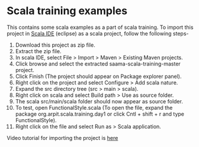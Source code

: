 # Scala training examples

This contains some scala examples as a part of scala training.
To import this project in  <a href="http://scala-ide.org/">Scala IDE</a> (eclipse) as a scala project, follow the following steps-

1. Download this project as zip file.
2. Extract the zip file.
3. In scala IDE, select File > Import > Maven > Existing Maven projects.
4. Click browse and select the extracted saama-scala-training-master project.
5. Click Finish (The project should appear on Package explorer panel).
6. Right click on the project and select Configure > Add scala nature.
7. Expand the src directory tree (src > main > scala).
8. Right click on scala and select Build path > Use as source folder.
9. The scala src/main/scala folder should now appear as source folder.
10. To test, open FunctionalStyle.scala (To open the file, expand the package org.arpit.scala.training.day1 or click Cntl + shift + r and type FunctionalStyle).
11. Right click on the file and select Run as > Scala application.

Video tutorial for importing the project is <a href="https://www.youtube.com/watch?v=OaaAQDadoLg">here</a>
